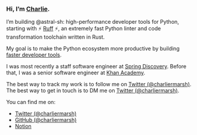 ### Hi, I’m [Charlie](https://twitter.com/charliermarsh).

I’m building @astral-sh: high-performance developer tools for Python, starting with ⚡ [Ruff](https://github.com/charliermarsh/ruff) ⚡, an extremely fast Python linter and code transformation toolchain written in Rust.

My goal is to make the Python ecosystem more productive by building [faster developer tools](https://notes.crmarsh.com/python-tooling-could-be-much-much-faster).

I was most recently a staff software engineer at [Spring Discovery](https://www.springdiscovery.com/). Before that, I was a senior software engineer at [Khan Academy](https://www.khanacademy.org/).

The best way to track my work is to follow me on [Twitter (@charliermarsh)](https://twitter.com/charliermarsh). The best way to get in touch is to DM me on [Twitter (@charliermarsh)](https://twitter.com/charliermarsh).

You can find me on:

- [Twitter (@charliermarsh)](https://twitter.com/charliermarsh)
- [GitHub (@charliermarsh)](https://github.com/charliermarsh)
- [Notion](https://notes.crmarsh.com/)
